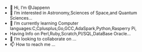 - 👋 Hi, I’m @Jappenn
- 👀 I’m interested in Astronomy,Sciences of Space,and Quantum Sciences...
- 🌱 I’m currently learning Computer languages:C,Cplusplus,Go,GCC,AdaSpark,Python,Rasperry Pi,
- Having Info on Perl,Ruby,Scratch,Pl/SQL,DataBase Oracle...
- 💞️ I’m looking to collaborate on ...
- 📫 How to reach me ...

<!---
Jappenn/Jappenn is a ✨ special ✨ repository because its `README.md` (this file) appears on your GitHub profile.
You can click the Preview link to take a look at your changes.
--->
